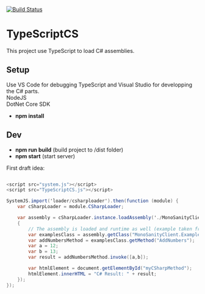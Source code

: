 [![Build Status](https://travis-ci.com/simontardif/TypeScriptCS.svg?branch=master)](https://travis-ci.com/simontardif/TypeScriptCS)
# TypeScriptCS

This project use TypeScript to load C# assemblies.

## Setup

Use VS Code for debugging TypeScript and Visual Studio for developping the C# parts. <br>
NodeJS <br>
DotNet Core SDK<br>
* <b>npm install</b>

## Dev

* <b>npm run build</b> (build project to /dist folder)
* <b>npm start</b> (start server)

First draft idea:
```csharp

<script src="system.js"></script>
<script src="TypeScriptCS.js"></script>

SystemJS.import('loader/csharploader').then(function (module) {
    var cSharpLoader = module.CSharpLoader;

    var assembly = cSharpLoader.instance.loadAssembly('./MonoSanityClient.dll', () =>
    {
        // The assembly is loaded and runtime as well (example taken from blazor)
        var examplesClass = assembly.getClass("MonoSanityClient.Examples")
        var addNumbersMethod = examplesClass.getMethod("AddNumbers");
        var a = 12;
        var b = 13;
        var result = addNumbersMethod.invoke([a,b]);

        var htmlElement = document.getElementById("myCSharpMethod");
        htmlElement.innerHTML = "C# Result: " + result;
    });
});
```
